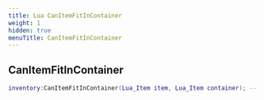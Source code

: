 ```yaml
---
title: Lua CanItemFitInContainer
weight: 1
hidden: true
menuTitle: CanItemFitInContainer
---
```

## CanItemFitInContainer
```lua
inventory:CanItemFitInContainer(Lua_Item item, Lua_Item container); -- bool
```